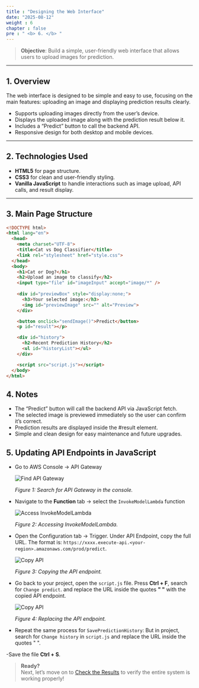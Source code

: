 ```yaml
---
title : "Designing the Web Interface"
date: "2025-08-12"
weight : 6
chapter : false
pre : " <b> 6. </b> "
---
```


> **Objective**: Build a simple, user-friendly web interface that allows users to upload images for prediction.

---

## 1. Overview

The web interface is designed to be simple and easy to use, focusing on the main features: uploading an image and displaying prediction results clearly.

- Supports uploading images directly from the user’s device.
- Displays the uploaded image along with the prediction result below it.
- Includes a “Predict” button to call the backend API.
- Responsive design for both desktop and mobile devices.

---

## 2. Technologies Used

- **HTML5** for page structure.
- **CSS3** for clean and user-friendly styling.
- **Vanilla JavaScript** to handle interactions such as image upload, API calls, and result display.

---

## 3. Main Page Structure

```html
<!DOCTYPE html>
<html lang="en">
  <head>
    <meta charset="UTF-8">
    <title>Cat vs Dog Classifier</title>
    <link rel="stylesheet" href="style.css">
  </head>
  <body>
    <h1>Cat or Dog?</h1>
    <h2>Upload an image to classify</h2>
    <input type="file" id="imageInput" accept="image/*" />
    
    <div id="previewBox" style="display:none;">
      <h3>Your selected image:</h3>
      <img id="previewImage" src="" alt="Preview">
    </div>

    <button onclick="sendImage()">Predict</button>
    <p id="result"></p>

    <div id="history">
      <h2>Recent Prediction History</h2>
      <ul id="historyList"></ul>
    </div>

    <script src="script.js"></script>
  </body>
</html>
```

## 4. Notes
- The “Predict” button will call the backend API via JavaScript fetch.
- The selected image is previewed immediately so the user can confirm it’s correct.
- Prediction results are displayed inside the #result element.
- Simple and clean design for easy maintenance and future upgrades.

## 5. Updating API Endpoints in JavaScript

- Go to AWS Console → API Gateway

  ![Find API Gateway](/images/6.web/web-1.png)  

  *Figure 1: Search for API Gateway in the console.*

- Navigate to the **Function** tab → select the `InvokeModelLambda` function

  ![Access InvokeModelLambda](/images/6.web/web-2.png)  

  *Figure 2: Accessing InvokeModelLambda.*

- Open the Configuration tab → Trigger. Under API Endpoint, copy the full URL. The format is: `https://xxxx.execute-api.<your-region>.amazonaws.com/prod/predict`.

  ![Copy API](/images/6.web/web-3.png)  

  *Figure 3: Copying the API endpoint.*

- Go back to your project, open the `script.js` file. Press **Ctrl + F**, search for `Change predict`. and replace the URL inside the quotes **" "** with the copied API endpoint.

  ![Copy API](/images/6.web/web-4.png)  

  *Figure 4: Replacing the API endpoint.*

- Repeat the same process for `SavePredictionHistory`: But in project, search for `Change history` in `script.js` and replace the URL inside the quotes " ".

-Save the file **Ctrl + S**.

> **Ready?**  
> Next, let’s move on to [Check the Results](/7-check-result/) to verify the entire system is working properly!